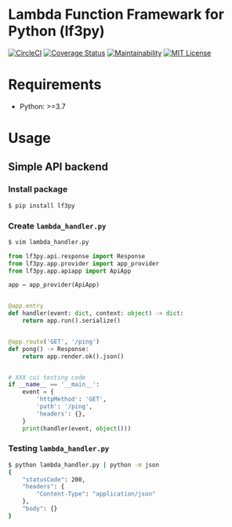 Lambda Function Framewark for Python (lf3py)
===

[![CircleCI](https://circleci.com/gh/rog-works/lf3py.svg?style=shield)](https://circleci.com/gh/rog-works/lf3py)
[![Coverage Status](https://coveralls.io/repos/github/rog-works/lf3py/badge.svg?branch=master)](https://coveralls.io/github/rog-works/lf3py?branch=master)
[![Maintainability](https://api.codeclimate.com/v1/badges/57516db91d69b07a76b5/maintainability)](https://codeclimate.com/github/rog-works/lf3py/maintainability)
[![MIT License](http://img.shields.io/badge/license-MIT-blue.svg?style=flat)](LICENSE)

# Requirements

* Python: >=3.7

# Usage

## Simple API backend

### Install package

```sh
$ pip install lf3py
```

### Create `lambda_handler.py`

```sh
$ vim lambda_handler.py
```

```python
from lf3py.api.response import Response
from lf3py.app.provider import app_provider
from lf3py.app.apiapp import ApiApp

app = app_provider(ApiApp)


@app.entry
def handler(event: dict, context: object) -> dict:
    return app.run().serialize()


@app.route('GET', '/ping')
def pong() -> Response:
    return app.render.ok().json()


# XXX cui testing code
if __name__ == '__main__':
    event = {
        'httpMethod': 'GET',
        'path': '/ping',
        'headers': {},
    }
    print(handler(event, object()))
```

### Testing `lambda_handler.py`

```sh
$ python lambda_handler.py | python -m json
{
    "statusCode": 200,
    "headers": {
        "Content-Type": "application/json"
    },
    "body": {}
}
```
